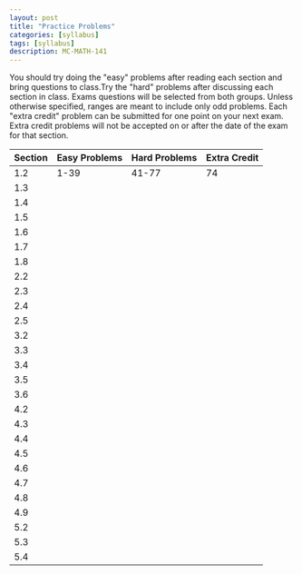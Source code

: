```yaml
---
layout: post
title: "Practice Problems"
categories: [syllabus]
tags: [syllabus]
description: MC-MATH-141
---
```


You should try doing the "easy" problems after reading each section and bring questions to class.Try the "hard" problems after discussing each section in class. Exams questions will be selected from both groups. Unless otherwise specified, ranges are meant to include only odd problems. Each "extra credit" problem can be submitted for one point on your next exam. Extra credit problems will not be accepted on or after the date of the exam for that section.

|Section|Easy Problems|Hard Problems|Extra Credit|
|:---|:---|:---|:---|
|1.2|1-39|41-77|74|
|1.3||||
|1.4||||
|1.5||||
|1.6||||
|1.7||||
|1.8||||
|2.2||||
|2.3||||
|2.4||||
|2.5||||
|3.2||||
|3.3||||
|3.4||||
|3.5||||
|3.6||||
|4.2||||
|4.3||||
|4.4||||
|4.5||||
|4.6||||
|4.7||||
|4.8||||
|4.9||||
|5.2||||
|5.3||||
|5.4||||
